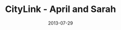 ---
layout: media
category: media
title: "CityLink - April and Sarah"
date: 2013-07-29
description: "April and Sarah - CityLink clients."
video: "https://s3.amazonaws.com/crossroadsvideomessages/GCCityLink2.mp4"
video-poster: "http://s3.amazonaws.com/crossroads-media/images/legacy/content/gccitylinupdat2_still.jpg"
---